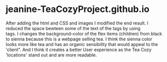 # jeanine-TeaCozyProject.github.io

After adding the html and CSS and images I modified the end result.
I reduced the space bewteen some of the text of the <h> tags by using <br> tags.  I changes the background-color of the flex items (children) from black to sienna because this is a webpage selling tea.  I think the sienna color looks more like tea and has an organic sensibility that would appeal to the 'client".
And I think it creates a better User experience as the Tea Cozy 'locations' stand out and are more readable.
